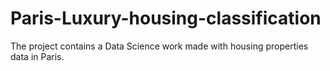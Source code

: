 # Paris-Luxury-housing-classification
The project contains a Data Science work made with housing properties data in Paris. 
